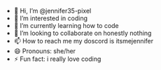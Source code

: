 - 👋 Hi, I’m @jennifer35-pixel
- 👀 I’m interested in coding
- 🌱 I’m currently learning how to code
- 💞️ I’m looking to collaborate on honestly nothing
- 📫 How to reach me my doscord is itsmejennifer
- 😄 Pronouns: she/her
- ⚡ Fun fact: i really love coding 

<!---
jennifer35-pixel/jennifer35-pixel is a ✨ special ✨ repository because its `README.md` (this file) appears on your GitHub profile.
You can click the Preview link to take a look at your changes.
--->
